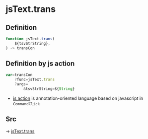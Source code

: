 # jsText.trans

## Definition

```js.js
function jsText.trans(
	${tsvStrString},
) -> transCon
```


## Definition by js action

```js.js
var=transCon
	?func=jsText.trans
	?args=
		&tsvStrString=${String}
```

- [js action](#) is annotation-oriented language based on javascript in `CommandClick`



## Src

-> [jsText.trans](https://github.com/puutaro/CommandClick/blob/master/app/src/main/java/com/puutaro/commandclick/fragment_lib/terminal_fragment/js_interface/text/JsText.kt#L86)


